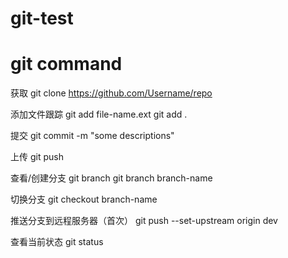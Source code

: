 # git-test


# git command

获取
git clone https://github.com/Username/repo

添加文件跟踪
git add file-name.ext
git add .

提交
git commit -m "some descriptions"


上传
git push


查看/创建分支
git branch
git branch branch-name

切换分支
git checkout branch-name


推送分支到远程服务器（首次）
git push --set-upstream origin dev

查看当前状态
git status



